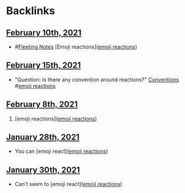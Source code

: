 
# Backlinks
## [February 10th, 2021](<February 10th, 2021.md>)
- #[Fleeting Notes](<Fleeting Notes.md>) [Emoji reactions]([emoji reactions](<emoji reactions.md>))

## [February 15th, 2021](<February 15th, 2021.md>)
- "Question: Is there any convention around reactions?" [Conventions](<Conventions.md>) #[emoji reactions](<emoji reactions.md>)

## [February 8th, 2021](<February 8th, 2021.md>)
1. [emoji reactions]([emoji reactions](<emoji reactions.md>))

## [January 28th, 2021](<January 28th, 2021.md>)
- You can [emoji react]([emoji reactions](<emoji reactions.md>))

## [January 30th, 2021](<January 30th, 2021.md>)
- Can't seem to [emoji react]([emoji reactions](<emoji reactions.md>))

